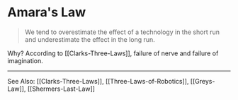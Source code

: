 # Amara's Law
> We tend to overestimate the effect of a technology in the short run and underestimate the effect in the long run.

Why? According to [[Clarks-Three-Laws]], failure of nerve and failure of imagination.

---
See Also: [[Clarks-Three-Laws]], [[Three-Laws-of-Robotics]], [[Greys-Law]], [[Shermers-Last-Law]]